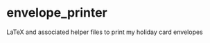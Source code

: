 envelope_printer
================

LaTeX and associated helper files to print my holiday card envelopes 

